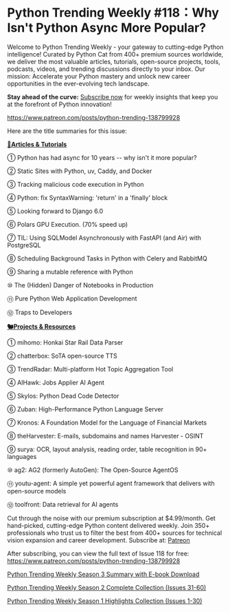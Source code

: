 # Python Trending Weekly #118：Why Isn't Python Async More Popular?

Welcome to Python Trending Weekly - your gateway to cutting-edge Python intelligence! Curated by Python Cat from 400+ premium sources worldwide, we deliver the most valuable articles, tutorials, open-source projects, tools, podcasts, videos, and trending discussions directly to your inbox. Our mission: Accelerate your Python mastery and unlock new career opportunities in the ever-evolving tech landscape.

**Stay ahead of the curve:** [Subscribe now](https://www.patreon.com/pythonweekly) for weekly insights that keep you at the forefront of Python innovation!

https://www.patreon.com/posts/python-trending-138799928

Here are the title summaries for this issue: 

**[🦄Articles & Tutorials](https://weekly.pythoncat.top)**


① Python has had async for 10 years -- why isn't it more popular?

② Static Sites with Python, uv, Caddy, and Docker

③ Tracking malicious code execution in Python

④ Python: fix SyntaxWarning: 'return' in a 'finally' block

⑤ Looking forward to Django 6.0

⑥ Polars GPU Execution. (70% speed up)

⑦ TIL: Using SQLModel Asynchronously with FastAPI (and Air) with PostgreSQL

⑧ Scheduling Background Tasks in Python with Celery and RabbitMQ

⑨ Sharing a mutable reference with Python

⑩ The (Hidden) Danger of Notebooks in Production

⑪ Pure Python Web Application Development

⑫ Traps to Developers

**[🐿️Projects & Resources](https://weekly.pythoncat.top)**


① mihomo: Honkai Star Rail Data Parser

② chatterbox: SoTA open-source TTS

③ TrendRadar: Multi-platform Hot Topic Aggregation Tool

④ AIHawk: Jobs Applier AI Agent

⑤ Skylos: Python Dead Code Detector

⑥ Zuban: High-Performance Python Language Server

⑦ Kronos: A Foundation Model for the Language of Financial Markets

⑧ theHarvester: E-mails, subdomains and names Harvester - OSINT

⑨ surya: OCR, layout analysis, reading order, table recognition in 90+ languages

⑩ ag2: AG2 (formerly AutoGen): The Open-Source AgentOS

⑪ youtu-agent: A simple yet powerful agent framework that delivers with open-source models

⑫ toolfront: Data retrieval for AI agents



Cut through the noise with our premium subscription at $4.99/month. Get hand-picked, cutting-edge Python content delivered weekly. Join 350+ professionals who trust us to filter the best from 400+ sources for technical vision expansion and career development. Subscribe at: [Patreon](https://www.patreon.com/pythonweekly)

After subscribing, you can view the full text of Issue 118 for free: https://www.patreon.com/posts/python-trending-138799928

[Python Trending Weekly Season 3 Summary with E-book Download](https://pythoncat.top/posts/2025-04-20-sweekly)

[Python Trending Weekly Season 2 Complete Collection (Issues 31-60)](https://pythoncat.top/posts/2025-04-20-iweekly)

[Python Trending Weekly Season 1 Highlights Collection (Issues 1-30)](https://pythoncat.top/posts/2023-12-11-weekly)

